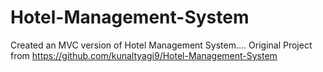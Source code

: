 # Hotel-Management-System
Created an MVC version of Hotel Management System....
Original Project from https://github.com/kunaltyagi9/Hotel-Management-System
